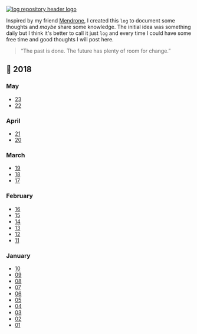 <a id="home" href="https://github.com/raphaelfabeni/log/"><img src="https://user-images.githubusercontent.com/1345662/34655932-03733730-f3f9-11e7-8f71-4ef7f7ca147c.jpg" alt="log repository header logo"></a>

Inspired by my friend [Mendrone](https://twitter.com/vhmendrone), I created this `log` to document some thoughts and _maybe_ share some knowledge. The initial idea was something daily but I think it's better to call it just `log` and every time I could have some free time and good thoughts I will post here.

> “The past is done. The future has plenty of room for change.”

## :calendar: 2018

### May

* [23](2018/may/23.md)
* [22](2018/may/22.md)

### April

* [21](2018/april/21.md)
* [20](2018/april/20.md)

### March

* [19](2018/march/19.md)
* [18](2018/march/18.md)
* [17](2018/march/17.md)

### February

* [16](2018/february/16.md)
* [15](2018/february/15.md)
* [14](2018/february/14.md)
* [13](2018/february/13.md)
* [12](2018/february/12.md)
* [11](2018/february/11.md)

### January

* [10](2018/january/10.md)
* [09](2018/january/09.md)
* [08](2018/january/08.md)
* [07](2018/january/07.md)
* [06](2018/january/06.md)
* [05](2018/january/05.md)
* [04](2018/january/04.md)
* [03](2018/january/03.md)
* [02](2018/january/02.md)
* [01](2018/january/01.md)

